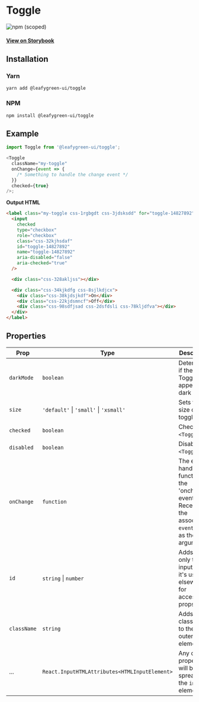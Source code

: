 # Toggle

![npm (scoped)](https://img.shields.io/npm/v/@leafygreen-ui/toggle.svg)

#### [View on Storybook](https://mongodb.github.io/leafygreen-ui/?path=/story/toggle--default)

## Installation

### Yarn

```shell
yarn add @leafygreen-ui/toggle
```

### NPM

```shell
npm install @leafygreen-ui/toggle
```

## Example

```js
import Toggle from '@leafygreen-ui/toggle';

<Toggle
  className="my-toggle"
  onChange={event => {
    /* Something to handle the change event */
  }}
  checked={true}
/>;
```

**Output HTML**

```html
<label class="my-toggle css-1rgbgdt css-3jdsksdd" for="toggle-14827892">
  <input
    checked
    type="checkbox"
    role="checkbox"
    class="css-32kjhsdaf"
    id="toggle-14827892"
    name="toggle-14827892"
    aria-disabled="false"
    aria-checked="true"
  />

  <div class="css-328akljss"></div>

  <div class="css-34kjkdfg css-8sjlkdjcx">
    <div class="css-38kjdsjkdf">On</div>
    <div class="css-22kjdsmncf">Off</div>
    <div class="css-98sdfjsad css-2dsfdsli css-78kljdfva"></div>
  </div>
</label>
```

## Properties

| Prop        | Type                                          | Description                                                                                                        | Default                   |
| ----------- | --------------------------------------------- | ------------------------------------------------------------------------------------------------------------------ | ------------------------- |
| `darkMode`  | `boolean`                                     | Determines if the Toggle will appear in dark mode.                                                                 | `false`                   |
| `size`      | `'default'` \| `'small'` \| `'xsmall'`        | Sets the size of the toggle.                                                                                       | `'default'`               |
| `checked`   | `boolean`                                     | Checks the `<Toggle />`.                                                                                           |                           |
| `disabled`  | `boolean`                                     | Disables the `<Toggle />`.                                                                                         | `false`                   |
| `onChange`  | `function`                                    | The event handler function for the 'onchange' event. Receives the associated `event` object as the first argument. | `() => {}`                |
| `id`        | `string` \| `number`                          | Adds an ID only to the input, and it's used elsewhere for accessibility props.                                     | Randomly generated string |
| `className` | `string`                                      | Adds a className to the outermost element.                                                                         | `''`                      |
| ...         | `React.InputHTMLAttributes<HTMLInputElement>` | Any other properties will be spread on the `input` element.                                                        |                           |
